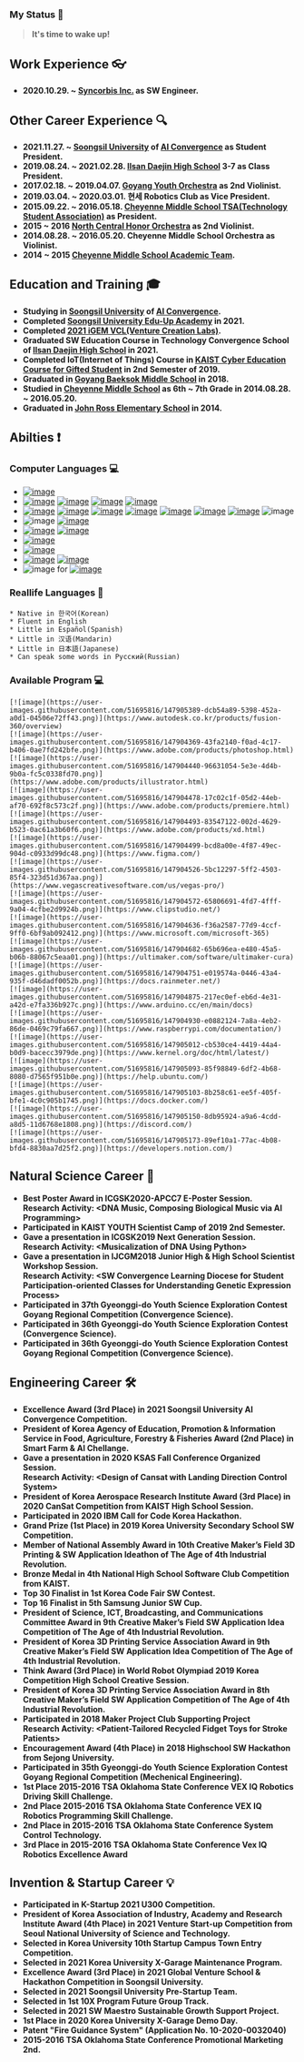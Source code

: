 ### My Status 📢
 > **It's time to wake up!**

## Work Experience 👓
  * **2020.10.29. ~ [Syncorbis Inc.](https://syncorbis.com/) as SW Engineer.**

## Other Career Experience 🔍
  * **2021.11.27. ~  [Soongsil University](https://ssu.ac.kr/) of [AI Convergence](http://aix.ssu.ac.kr/main) as Student President.**
  * **2019.08.24. ~ 2021.02.28. [Ilsan Daejin High School](https://isdj.hs.kr/) 3-7 as Class President.**
  * **2017.02.18. ~ 2019.04.07. [Goyang Youth Orchestra](http://www.gyyouthorchestra.com/orchestra/) as 2nd Violinist.**
  * **2019.03.04. ~ 2020.03.01. 현세 Robotics Club as Vice President.**
  * **2015.09.22. ~ 2016.05.18. [Cheyenne Middle School TSA(Technology Student Association)](https://cheyenne.edmondschools.net/our-school/clubs/tsa/) as President.**
  * **2015 ~ 2016 [North Central Honor Orchestra](https://cheyenne.edmondschools.net/2015/10/05/ncho2015/) as 2nd Violinist.**
  * **2014.08.28. ~ 2016.05.20. Cheyenne Middle School Orchestra as Violinist.**
  * **2014 ~ 2015 [Cheyenne Middle School Academic Team](https://cheyenne.edmondschools.net/our-school/clubs/academic-team/).**

## Education and Training 🎓
  * **Studying in [Soongsil University](https://ssu.ac.kr/) of [AI Convergence](http://aix.ssu.ac.kr/main).**
  * **Completed [Soongsil University Edu-Up Academy](https://startupclass.kr/) in 2021.**
  * **Completed [2021 iGEM VCL(Venture Creation Labs)](https://blog.igem.org/blog/2021/5/15/the-igem-epic-2021-venture-creation-labs).**
  * **Graduated SW Education Course in Technology Convergence School of [Ilsan Daejin High School](https://isdj.hs.kr/) in 2021.**
  * **Completed IoT(Internet of Things) Course in [KAIST Cyber Education Course for Gifted Student](https://talented.kaist.ac.kr:8443/) in 2nd Semester of 2019.**
  * **Graduated in [Goyang Baeksok Middle School](http://www.baeksok.ms.kr/) in 2018.**
  * **Studied in [Cheyenne Middle School](https://cheyenne.edmondschools.net/) as 6th ~ 7th Grade in 2014.08.28. ~ 2016.05.20.**
  * **Graduated in [John Ross Elementary School](https://johnross.edmondschools.net/) in 2014.**

## Abilties ❗
   ### Computer Languages 💻
  * [![image](https://user-images.githubusercontent.com/51695816/147419813-b3ce53ad-00c7-4112-9777-49949567c393.png)](https://www.ibm.com/docs/i/7.3?topic=languages-c-c)
  * [![image](https://user-images.githubusercontent.com/51695816/147419823-225dbd51-4af4-4933-b4e4-238bd97cdeb8.png)](https://docs.microsoft.com/dotnet/csharp/)
     [![image](https://user-images.githubusercontent.com/51695816/147419828-8f72e2e1-16bc-4d3a-b3bb-7dbe1d1ec755.png)](https://docs.unity3d.com/Manual/index.html)
     [![image](https://user-images.githubusercontent.com/51695816/147419834-36a1fce0-e266-47ad-b794-b478f766efe4.png)](https://docs.microsoft.com/visualstudio/ide/create-csharp-winform-visual-studio?view=vs-2022)
     [![image](https://user-images.githubusercontent.com/51695816/147419836-cc3decfa-c582-4978-a92e-53421c909053.png)](https://docs.microsoft.com/windows/apps/winui/winui3/)
  * [![image](https://user-images.githubusercontent.com/51695816/147419881-d99e366a-dcf6-4e43-9e12-aae7c7df43a1.png)](https://docs.python.org/3/)
     [![image](https://user-images.githubusercontent.com/51695816/147419932-95b8e160-7fbf-4ba9-80d1-36c159aee14d.png)](https://www.crummy.com/software/BeautifulSoup/bs4/doc/)
     [![image](https://user-images.githubusercontent.com/51695816/147420020-21c4975f-45d6-4641-93dd-3377ad5261ab.png)](https://www.selenium.dev/selenium/docs/api/py/index.html)
     [![image](https://user-images.githubusercontent.com/51695816/147420046-d592d599-c29b-4bce-86ff-2a2957aed937.png)](https://numpy.org/doc/stable/)
     [![image](https://user-images.githubusercontent.com/51695816/147420050-a2ccf8d2-05d0-46d9-9c12-f8618f3b252b.png)](https://pandas.pydata.org/docs/)
     [![image](https://user-images.githubusercontent.com/51695816/147420055-89c2af04-bcad-4f69-a262-7ab3e2a04eac.png)](https://matplotlib.org/stable/)
     [![image](https://user-images.githubusercontent.com/51695816/147420058-6c41957f-3d52-4eef-aba4-adea9be9bb01.png)](https://biopython.org/wiki/Documentation)
     ![image](https://user-images.githubusercontent.com/51695816/147420061-6df58d51-d3ec-436a-ac24-980f0f6c1170.png)
  * ![image](https://user-images.githubusercontent.com/51695816/147420220-28e8284f-3781-4c94-927d-966162a1dac1.png)
     [![image](https://user-images.githubusercontent.com/51695816/147420383-85115831-9d3c-4854-ae84-8a36a63b8f0f.png)](https://dev.mysql.com/doc/)
  * [![image](https://user-images.githubusercontent.com/51695816/147420326-bc3e2439-0b60-4ab1-9a7c-b57d9c9f1d89.png)](https://www.w3schools.com/html/default.asp)
     [![image](https://user-images.githubusercontent.com/51695816/147420331-f63888db-56f6-4a6d-8551-f0297d922c73.png)](https://www.w3schools.com/css/default.asp)
  * [![image](https://user-images.githubusercontent.com/51695816/147420407-c95b0b22-2b49-4b51-98fe-1a485bc912dd.png)](https://daringfireball.net/projects/markdown/)
  * [![image](https://user-images.githubusercontent.com/51695816/147420444-d6e60c8a-f9bc-492c-8d6f-9a2a0fc0f9a3.png)](https://www.gnu.org/software/bash/manual/bash.html)
  * [![image](https://user-images.githubusercontent.com/51695816/147420465-1269fc5d-c101-41d1-82e0-cab44d76958d.png)](https://dart.dev/guides)
     [![image](https://user-images.githubusercontent.com/51695816/147420489-f65af235-eb04-4664-880f-66e2c9643a0c.png)](https://docs.flutter.dev/)
  * ![image](https://user-images.githubusercontent.com/51695816/147420507-23ed606b-85de-4158-b227-3aab2edb6fa8.png) for [![image](https://user-images.githubusercontent.com/51695816/147904553-1688690c-ca60-4708-8e5a-1b68c44cb53d.png)](https://docs.rainmeter.net/)

  ### Reallife Languages 💬
    * Native in 한국어(Korean)
    * Fluent in English
    * Little in Español(Spanish)
    * Little in 汉语(Mandarin)
    * Little in 日本語(Japanese)
    * Can speak some words in Pусский(Russian)

  ### Available Program 💻
    [![image](https://user-images.githubusercontent.com/51695816/147905389-dcb54a89-5398-452a-a0d1-04506e72ff43.png)](https://www.autodesk.co.kr/products/fusion-360/overview)
    [![image](https://user-images.githubusercontent.com/51695816/147904369-43fa2140-f0ad-4c17-b406-0ae7fd242bfe.png)](https://www.adobe.com/products/photoshop.html)
    [![image](https://user-images.githubusercontent.com/51695816/147904440-96631054-5e3e-4d4b-9b0a-fc5c0338fd70.png)](https://www.adobe.com/products/illustrator.html)
    [![image](https://user-images.githubusercontent.com/51695816/147904478-17c02c1f-05d2-44eb-af70-692f8c573c2f.png)](https://www.adobe.com/products/premiere.html)
    [![image](https://user-images.githubusercontent.com/51695816/147904493-83547122-002d-4629-b523-0ac61a3b60f6.png)](https://www.adobe.com/products/xd.html)
    [![image](https://user-images.githubusercontent.com/51695816/147904499-bcd8a00e-4f87-49ec-904d-c0933d99dc48.png)](https://www.figma.com/)
    [![image](https://user-images.githubusercontent.com/51695816/147904526-5bc12297-5ff2-4503-85f4-323d51d367aa.png)](https://www.vegascreativesoftware.com/us/vegas-pro/)
    [![image](https://user-images.githubusercontent.com/51695816/147904572-65806691-4fd7-4fff-9a04-4cfbe2d9924b.png)](https://www.clipstudio.net/)
    [![image](https://user-images.githubusercontent.com/51695816/147904636-f36a2587-77d9-4ccf-9ff0-6bf9ab092412.png)](https://www.microsoft.com/microsoft-365)
    [![image](https://user-images.githubusercontent.com/51695816/147904682-65b696ea-e480-45a5-b06b-88067c5eaa01.png)](https://ultimaker.com/software/ultimaker-cura)
    [![image](https://user-images.githubusercontent.com/51695816/147904751-e019574a-0446-43a4-935f-d46dadf0052b.png)](https://docs.rainmeter.net/)
    [![image](https://user-images.githubusercontent.com/51695816/147904875-217ec0ef-eb6d-4e31-a42d-e7fa336b927c.png)](https://www.arduino.cc/en/main/docs)
    [![image](https://user-images.githubusercontent.com/51695816/147904930-e0882124-7a8a-4eb2-86de-0469c79fa667.png)](https://www.raspberrypi.com/documentation/)
    [![image](https://user-images.githubusercontent.com/51695816/147905012-cb530ce4-4419-44a4-b0d9-bacecc3979de.png)](https://www.kernel.org/doc/html/latest/)
    [![image](https://user-images.githubusercontent.com/51695816/147905093-85f98849-6df2-4b68-8080-d7565f951b0e.png)](https://help.ubuntu.com/)
    [![image](https://user-images.githubusercontent.com/51695816/147905103-8b258c61-ee5f-405f-bfe1-4c0c905b1745.png)](https://docs.docker.com/)
    [![image](https://user-images.githubusercontent.com/51695816/147905150-8db95924-a9a6-4cdd-a8d5-11d6768e1808.png)](https://discord.com/)
    [![image](https://user-images.githubusercontent.com/51695816/147905173-89ef10a1-77ac-4b08-bfd4-8830aa7d25f2.png)](https://developers.notion.com/)

## Natural Science Career 🔬
  * **Best Poster Award in ICGSK2020-APCC7 E-Poster Session.\
    Research Activity: <DNA Music, Composing Biological Music via AI Programming>**
  * **Participated in KAIST YOUTH Scientist Camp of 2019 2nd Semester.**
  * **Gave a presentation in ICGSK2019 Next Generation Session.\
    Research Activity: \<Musicalization of DNA Using Python\>**
  * **Gave a presentation in IJCGM2018 Junior High & High School Scientist Workshop Session.\
    Research Activity: \<SW Convergence Learning Diocese for Student Participation-oriented Classes for Understanding Genetic Expression Process\>**
  * **Participated in 37th Gyeonggi-do Youth Science Exploration Contest Goyang Regional Competition (Convergence Science).**
  * **Participated in 36th Gyeonggi-do Youth Science Exploration Contest (Convergence Science).**
  * **Participated in 36th Gyeonggi-do Youth Science Exploration Contest Goyang Regional Competition (Convergence Science).**

## Engineering Career 🛠️
  * **Excellence Award (3rd Place) in 2021 Soongsil University AI Convergence Competition.**
  * **President of Korea Agency of Education, Promotion & Information Service in Food, Agriculture, Forestry & Fisheries Award (2nd Place) in Smart Farm & AI Chellange.**
  * **Gave a presentation in 2020 KSAS Fall Conference Organized Session.\
    Research Activity: \<Design of Cansat with Landing Direction Control System\>**
  * **President of Korea Aerospace Research Institute Award (3rd Place) in 2020 CanSat Competition from KAIST High School Session.**
  * **Participated in 2020 IBM Call for Code Korea Hackathon.**
  * **Grand Prize (1st Place) in 2019 Korea University Secondary School SW Competition.**
  * **Member of National Assembly Award in 10th Creative Maker’s Field 3D Printing & SW Application Ideathon of The Age of 4th Industrial Revolution.**
  * **Bronze Medal in 4th National High School Software Club Competition from KAIST.**
  * **Top 30 Finalist in 1st Korea Code Fair SW Contest.**
  * **Top 16 Finalist in 5th Samsung Junior SW Cup.**
  * **President of Science, ICT, Broadcasting, and Communications Committee Award in 9th Creative Maker’s Field SW Application Idea Competition of The Age of 4th Industrial Revolution.**
  * **President of Korea 3D Printing Service Association Award in 9th Creative Maker’s Field SW Application Idea Competition of The Age of 4th Industrial Revolution.**
  * **Think Award (3rd Place) in World Robot Olympiad 2019 Korea Competition High School Creative Session.**
  * **President of Korea 3D Printing Service Association Award in 8th Creative Maker’s Field SW Application Competition of The Age of 4th Industrial Revolution.**
  * **Participated in 2018 Maker Project Club Supporting Project\
    Research Activity: \<Patient-Tailored Recycled Fidget Toys for Stroke Patients\>**
  * **Encouragement Award (4th Place) in 2018 Highschool SW Hackathon from Sejong University.**
  * **Participated in 35th Gyeonggi-do Youth Science Exploration Contest Goyang Regional Competition (Mechenical Engineering).**
  * **1st Place 2015-2016 TSA Oklahoma State Conference VEX IQ Robotics Driving Skill Challenge.**
  * **2nd Place 2015-2016 TSA Oklahoma State Conference VEX IQ Robotics Programming Skill Challenge.**
  * **2nd Place in 2015-2016 TSA Oklahoma State Conference System Control Technology.**
  * **3rd Place in 2015-2016 TSA Oklahoma State Conference Vex IQ Robotics Excellence Award**
  
## Invention & Startup Career 💡
  * **Participated in K-Startup 2021 U300 Competition.**
  * **President of Korea Association of Industry, Academy and Research Institute Award (4th Place) in 2021 Venture Start-up Competition from Seoul National University of Science and Technology.**
  * **Selected in Korea University 10th Startup Campus Town Entry Competition.**
  * **Selected in 2021 Korea University X-Garage Maintenance Program.**
  * **Excellence Award (3rd Place) in 2021 Global Venture School & Hackathon Competition in Soongsil University.**
  * **Selected in 2021 Soongsil University Pre-Startup Team.**
  * **Selected in 1st 10X Program Future Group Track.**
  * **Selected in 2021 SW Maestro Sustainable Growth Support Project.**
  * **1st Place in 2020 Korea University X-Garage Demo Day.**
  * **Patent "Fire Guidance System" (Application No. 10-2020-0032040)**
  * **2015-2016 TSA Oklahoma State Conference Promotional Marketing 2nd.**


<!--
**hse09021/hse09021** is a ✨ _special_ ✨ repository because its `README.md` (this file) appears on your GitHub profile.

Here are some ideas to get you started:

- 🔭 I’m currently working on ...
- 🌱 I’m currently learning ...
- 👯 I’m looking to collaborate on ...
- 🤔 I’m looking for help with ...
- 💬 Ask me about ...
- 📫 How to reach me: ...
- 😄 Pronouns: ...
- ⚡ Fun fact: ...
-->
